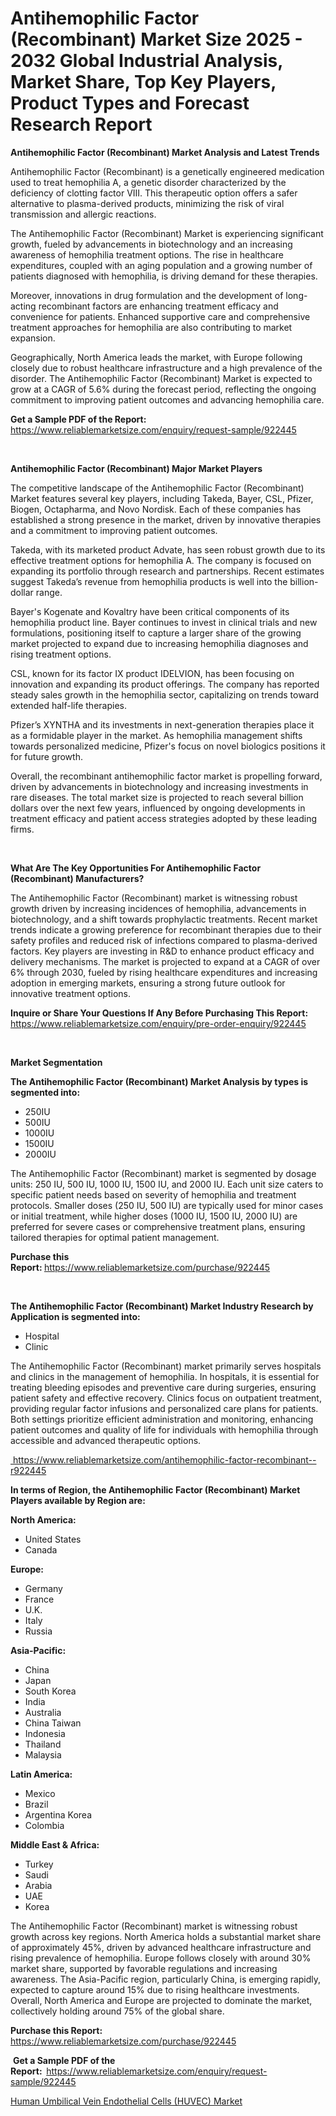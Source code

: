 <p><h1>Antihemophilic Factor (Recombinant) Market Size 2025 - 2032 Global Industrial Analysis, Market Share, Top Key Players, Product Types and Forecast Research Report</h1></p><p><strong>Antihemophilic Factor (Recombinant) Market Analysis and Latest Trends</strong></p>
<p><p>Antihemophilic Factor (Recombinant) is a genetically engineered medication used to treat hemophilia A, a genetic disorder characterized by the deficiency of clotting factor VIII. This therapeutic option offers a safer alternative to plasma-derived products, minimizing the risk of viral transmission and allergic reactions. </p><p>The Antihemophilic Factor (Recombinant) Market is experiencing significant growth, fueled by advancements in biotechnology and an increasing awareness of hemophilia treatment options. The rise in healthcare expenditures, coupled with an aging population and a growing number of patients diagnosed with hemophilia, is driving demand for these therapies. </p><p>Moreover, innovations in drug formulation and the development of long-acting recombinant factors are enhancing treatment efficacy and convenience for patients. Enhanced supportive care and comprehensive treatment approaches for hemophilia are also contributing to market expansion. </p><p>Geographically, North America leads the market, with Europe following closely due to robust healthcare infrastructure and a high prevalence of the disorder. The Antihemophilic Factor (Recombinant) Market is expected to grow at a CAGR of 5.6% during the forecast period, reflecting the ongoing commitment to improving patient outcomes and advancing hemophilia care.</p></p>
<p><strong>Get a Sample PDF of the Report:&nbsp;</strong> <a href="https://www.reliablemarketsize.com/enquiry/request-sample/922445?utm_campaign=2528&utm_medium=2&utm_source=Github&utm_content=ia&utm_term=08032025&utm_id=antihemophilic-factor-recombinant">https://www.reliablemarketsize.com/enquiry/request-sample/922445</a></p>
<p>&nbsp;</p>
<p><strong>Antihemophilic Factor (Recombinant) Major Market Players</strong></p>
<p><p>The competitive landscape of the Antihemophilic Factor (Recombinant) Market features several key players, including Takeda, Bayer, CSL, Pfizer, Biogen, Octapharma, and Novo Nordisk. Each of these companies has established a strong presence in the market, driven by innovative therapies and a commitment to improving patient outcomes.</p><p>Takeda, with its marketed product Advate, has seen robust growth due to its effective treatment options for hemophilia A. The company is focused on expanding its portfolio through research and partnerships. Recent estimates suggest Takeda’s revenue from hemophilia products is well into the billion-dollar range.</p><p>Bayer's Kogenate and Kovaltry have been critical components of its hemophilia product line. Bayer continues to invest in clinical trials and new formulations, positioning itself to capture a larger share of the growing market projected to expand due to increasing hemophilia diagnoses and rising treatment options.</p><p>CSL, known for its factor IX product IDELVION, has been focusing on innovation and expanding its product offerings. The company has reported steady sales growth in the hemophilia sector, capitalizing on trends toward extended half-life therapies.</p><p>Pfizer’s XYNTHA and its investments in next-generation therapies place it as a formidable player in the market. As hemophilia management shifts towards personalized medicine, Pfizer's focus on novel biologics positions it for future growth.</p><p>Overall, the recombinant antihemophilic factor market is propelling forward, driven by advancements in biotechnology and increasing investments in rare diseases. The total market size is projected to reach several billion dollars over the next few years, influenced by ongoing developments in treatment efficacy and patient access strategies adopted by these leading firms.</p></p>
<p>&nbsp;</p>
<p><strong>What Are The Key Opportunities For Antihemophilic Factor (Recombinant) Manufacturers?</strong></p>
<p><p>The Antihemophilic Factor (Recombinant) market is witnessing robust growth driven by increasing incidences of hemophilia, advancements in biotechnology, and a shift towards prophylactic treatments. Recent market trends indicate a growing preference for recombinant therapies due to their safety profiles and reduced risk of infections compared to plasma-derived factors. Key players are investing in R&D to enhance product efficacy and delivery mechanisms. The market is projected to expand at a CAGR of over 6% through 2030, fueled by rising healthcare expenditures and increasing adoption in emerging markets, ensuring a strong future outlook for innovative treatment options.</p></p>
<p><strong>Inquire or Share Your Questions If Any Before Purchasing This Report:</strong> <a href="https://www.reliablemarketsize.com/enquiry/pre-order-enquiry/922445?utm_campaign=2528&utm_medium=2&utm_source=Github&utm_content=ia&utm_term=08032025&utm_id=antihemophilic-factor-recombinant">https://www.reliablemarketsize.com/enquiry/pre-order-enquiry/922445</a></p>
<p>&nbsp;</p>
<p><strong>Market Segmentation</strong></p>
<p><strong>The Antihemophilic Factor (Recombinant) Market Analysis by types is segmented into:</strong></p>
<p><ul><li>250IU</li><li>500IU</li><li>1000IU</li><li>1500IU</li><li>2000IU</li></ul></p>
<p><p>The Antihemophilic Factor (Recombinant) market is segmented by dosage units: 250 IU, 500 IU, 1000 IU, 1500 IU, and 2000 IU. Each unit size caters to specific patient needs based on severity of hemophilia and treatment protocols. Smaller doses (250 IU, 500 IU) are typically used for minor cases or initial treatment, while higher doses (1000 IU, 1500 IU, 2000 IU) are preferred for severe cases or comprehensive treatment plans, ensuring tailored therapies for optimal patient management.</p></p>
<p><strong>Purchase this Report:&nbsp;</strong><a href="https://www.reliablemarketsize.com/purchase/922445?utm_campaign=2528&utm_medium=2&utm_source=Github&utm_content=ia&utm_term=08032025&utm_id=antihemophilic-factor-recombinant">https://www.reliablemarketsize.com/purchase/922445</a></p>
<p>&nbsp;</p>
<p><strong>The Antihemophilic Factor (Recombinant) Market Industry Research by Application is segmented into:</strong></p>
<p><ul><li>Hospital</li><li>Clinic</li></ul></p>
<p><p>The Antihemophilic Factor (Recombinant) market primarily serves hospitals and clinics in the management of hemophilia. In hospitals, it is essential for treating bleeding episodes and preventive care during surgeries, ensuring patient safety and effective recovery. Clinics focus on outpatient treatment, providing regular factor infusions and personalized care plans for patients. Both settings prioritize efficient administration and monitoring, enhancing patient outcomes and quality of life for individuals with hemophilia through accessible and advanced therapeutic options.</p></p>
<p><a href="https://www.reliablemarketsize.com/antihemophilic-factor-recombinant--r922445?utm_campaign=2528&utm_medium=2&utm_source=Github&utm_content=ia&utm_term=08032025&utm_id=antihemophilic-factor-recombinant">&nbsp;https://www.reliablemarketsize.com/antihemophilic-factor-recombinant--r922445</a></p>
<p><strong>In terms of Region, the Antihemophilic Factor (Recombinant) Market Players available by Region are:</strong></p>
<p>
    <p> <strong> North America: </strong>
        <ul>
            <li>United States</li>
            <li>Canada</li>
        </ul>
        </p> 
    <p> <strong> Europe: </strong>
        <ul>
            <li>Germany</li>
            <li>France</li>
            <li>U.K.</li>
            <li>Italy</li>
            <li>Russia</li>
        </ul>
        </p> 
    <p> <strong> Asia-Pacific: </strong>
        <ul>
            <li>China</li>
            <li>Japan</li>
            <li>South Korea</li>
            <li>India</li>
            <li>Australia</li>
            <li>China Taiwan</li>
            <li>Indonesia</li>
            <li>Thailand</li>
            <li>Malaysia</li>
        </ul>
        </p> 
    <p> <strong> Latin America: </strong>
        <ul>
            <li>Mexico</li>
            <li>Brazil</li>
            <li>Argentina Korea</li>
            <li>Colombia</li>
        </ul>
        </p> 
    <p> <strong> Middle East & Africa: </strong>
        <ul>
            <li>Turkey</li>
            <li>Saudi</li>
            <li>Arabia</li>
            <li>UAE</li>
            <li>Korea</li>
        </ul>
    </p>
    </p>
<p><p>The Antihemophilic Factor (Recombinant) market is witnessing robust growth across key regions. North America holds a substantial market share of approximately 45%, driven by advanced healthcare infrastructure and rising prevalence of hemophilia. Europe follows closely with around 30% market share, supported by favorable regulations and increasing awareness. The Asia-Pacific region, particularly China, is emerging rapidly, expected to capture around 15% due to rising healthcare investments. Overall, North America and Europe are projected to dominate the market, collectively holding around 75% of the global share.</p></p>
<p><strong>Purchase this Report: </strong><a href="https://www.reliablemarketsize.com/purchase/922445?utm_campaign=2528&utm_medium=2&utm_source=Github&utm_content=ia&utm_term=08032025&utm_id=antihemophilic-factor-recombinant">https://www.reliablemarketsize.com/purchase/922445</a></p>
<p>&nbsp;<strong>Get a Sample PDF of the Report:&nbsp;&nbsp;</strong><a href="https://www.reliablemarketsize.com/enquiry/request-sample/922445?utm_campaign=2528&utm_medium=2&utm_source=Github&utm_content=ia&utm_term=08032025&utm_id=antihemophilic-factor-recombinant">https://www.reliablemarketsize.com/enquiry/request-sample/922445</a></p>
<p><strong></strong></p>
<p><p><a href="https://github.com/ovtkosle/Market-Research-Report-List-1/blob/main/human-umbilical-vein-endothelial-cells-huvec-market.md?utm_campaign=2528&utm_medium=2&utm_source=Github&utm_content=ia&utm_term=08032025&utm_id=antihemophilic-factor-recombinant">Human Umbilical Vein Endothelial Cells (HUVEC) Market</a></p></p>